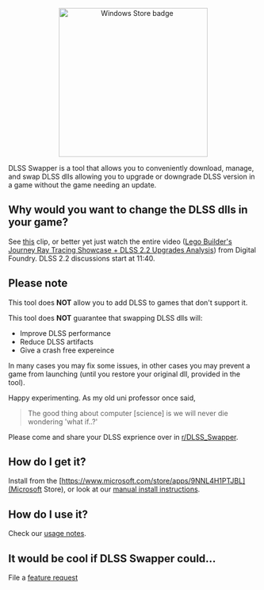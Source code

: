 [<center><img src="https://beeradmoore.github.io/dlss-swapper/images/windows_store_badge.png" alt="Windows Store badge" width="300" /></center>](https://www.microsoft.com/store/apps/9NNL4H1PTJBL)


DLSS Swapper is a tool that allows you to conveniently download, manage, and swap DLSS dlls allowing you to upgrade or downgrade DLSS version in a game without the game needing an update.

## Why would you want to change the DLSS dlls in your game?
See [this](https://youtube.com/clip/UgzYyeox3s7jFJZAvYF4AaABCQ) clip, or better yet just watch the entire video ([Lego Builder's Journey Ray Tracing Showcase + DLSS 2.2 Upgrades Analysis](https://www.youtube.com/watch?v=dtbqJXb1UDw)) from Digital Foundry. DLSS 2.2 discussions start at 11:40.


## Please note
This tool does **NOT** allow you to add DLSS to games that don't support it.

This tool does **NOT** guarantee that swapping DLSS dlls will:
- Improve DLSS performance
- Reduce DLSS artifacts
- Give a crash free expereince

In many cases you may fix some issues, in other cases you may prevent a game from launching (until you restore your original dll, provided in the tool).


Happy experimenting. As my old uni professor once said,

> The good thing about computer [science] is we will never die wondering 'what if..?'

Please come and share your DLSS exprience over in [r/DLSS_Swapper](https://www.reddit.com/r/DLSS_Swapper/).

## How do I get it?

Install from the [https://www.microsoft.com/store/apps/9NNL4H1PTJBL](Microsoft Store), or look at our [manual install instructions](https://beeradmoore.github.io/dlss-swapper/install/).


## How do I use it?

Check our [usage notes](https://beeradmoore.github.io/dlss-swapper/usage/).


## It would be cool if DLSS Swapper could...
File a [feature request](https://github.com/beeradmoore/dlss-swapper/issues)
